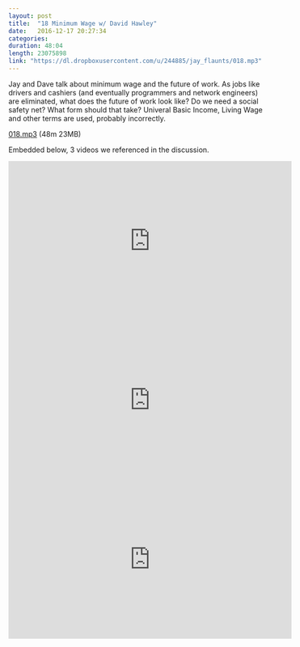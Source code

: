 ```yaml
---
layout: post
title:  "18 Minimum Wage w/ David Hawley"
date:   2016-12-17 20:27:34
categories: 
duration: 48:04
length: 23075898
link: "https://dl.dropboxusercontent.com/u/244885/jay_flaunts/018.mp3"
---
```


Jay and Dave talk about minimum wage and the future of work. As jobs like drivers
and cashiers (and eventually programmers and network engineers) are eliminated, 
what does the future of work look like? Do we need a social safety net?
What form should that take?
Univeral Basic Income, Living Wage and other terms are used, 
probably incorrectly.

<a href="{{site.dropbox_url}}/018.mp3" target="_blank">018.mp3</a> (48m 23MB) 

Embedded below, 3 videos we referenced in the discussion.

<iframe width="560" height="315" src="https://www.youtube.com/embed/-RSLwxEEM-A" frameborder="0" allowfullscreen></iframe>

<iframe width="560" height="315" src="https://www.youtube.com/embed/r1JMSDe5FKA" frameborder="0" allowfullscreen></iframe>

<iframe width="560" height="315" src="https://www.youtube.com/embed/NrmMk1Myrxc" frameborder="0" allowfullscreen></iframe>


